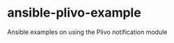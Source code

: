 ansible-plivo-example
=====================

Ansible examples on using the Plivo notification module
